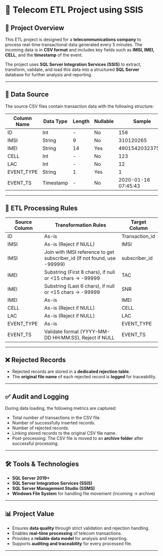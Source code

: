 # 📶 Telecom ETL Project using SSIS

## 📌 Project Overview
This ETL project is designed for a **telecommunications company** to process real-time transactional data generated every 5 minutes. The incoming data is in **CSV format** and includes key fields such as **IMSI, IMEI, CELL**, and the **timestamp** of the event.

The project uses **SQL Server Integration Services (SSIS)** to extract, transform, validate, and load this data into a structured **SQL Server** database for further analysis and reporting.

---

## 📁 Data Source

The source CSV files contain transaction data with the following structure:

| Column Name | Data Type | Length | Nullable | Sample              |
|-------------|-----------|--------|----------|---------------------|
| ID          | Int       | -      | No       | 156                 |
| IMSI        | String    | 9      | No       | 310120265           |
| IMEI        | String    | 14     | Yes      | 490154203237518     |
| CELL        | Int       | -      | No       | 123                 |
| LAC         | Int       | -      | No       | 12                  |
| EVENT_TYPE  | String    | 1      | Yes      | 1                   |
| EVENT_TS    | Timestamp | -      | No       | 2020-01-16 07:45:43 |

---

## 🔄 ETL Processing Rules

| Source Column | Transformation Rules                                                                 | Target Column   |
|---------------|----------------------------------------------------------------------------------------|-----------------|
| ID            | As-is                                                                                 | Transaction_id  |
| IMSI          | As-is (Reject if NULL)                                                                | IMSI            |
| IMSI          | Join with IMSI reference to get subscriber_id (If not found, use -99999)              | subscriber_id   |
| IMEI          | Substring (First 8 chars), if null or <15 chars → -99999                              | TAC             |
| IMEI          | Substring (Last 6 chars), if null or <15 chars → -99999                               | SNR             |
| IMEI          | As-is                                                                                 | IMEI            |
| CELL          | As-is (Reject if NULL)                                                                | CELL            |
| LAC           | As-is (Reject if NULL)                                                                | LAC             |
| EVENT_TYPE    | As-is                                                                                 | EVENT_TYPE      |
| EVENT_TS      | Validate format (YYYY-MM-DD HH:MM:SS), Reject if NULL                                 | EVENT_TS        |

---

## ❌ Rejected Records

- Rejected records are stored in a **dedicated rejection table**.
- The **original file name** of each rejected record is **logged** for traceability.

---

## ✅ Audit and Logging

During data loading, the following metrics are captured:

- Total number of transactions in the CSV file.
- Number of successfully inserted records.
- Number of rejected records.
- Linking stored records to the original CSV file name.
- Post-processing: The CSV file is moved to an **archive folder** after successful processing.

---

## 🛠️ Tools & Technologies

- **SQL Server 2019+**
- **SQL Server Integration Services (SSIS)**
- **SQL Server Management Studio (SSMS)**
- **Windows File System** for handling file movement (incoming → archive)

---

## 📊 Project Value

- Ensures **data quality** through strict validation and rejection handling.
- Enables **real-time processing** of telecom transactions.
- Provides a **reliable data model** for analysis and reporting.
- Supports **auditing and traceability** for every processed file.

---

